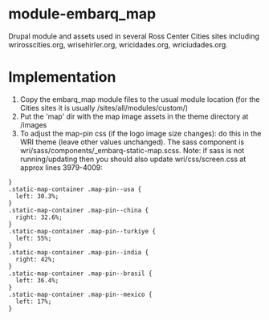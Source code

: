 # module-embarq_map
Drupal module and assets used in several Ross Center Cities sites including wrirosscities.org, wrisehirler.org, wricidades.org, wriciudades.org. 

# Implementation

1. Copy the embarq_map module files to the usual module location (for the Cities sites it is usually /sites/all/modules/custom/)
2. Put the 'map' dir with the map image assets in the theme directory at /images
3. To adjust the map-pin css (if the logo image size changes): do this in the WRI theme (leave other values unchanged). The sass component is wri/sass/components/\_embarq-static-map.scss. Note: if sass is not running/updating then you should also update wri/css/screen.css at approx lines 3979-4009:

```
}
.static-map-container .map-pin--usa {
  left: 30.3%;
}
.static-map-container .map-pin--china {
  right: 32.6%;
}
.static-map-container .map-pin--turkiye {
  left: 55%;
}
.static-map-container .map-pin--india {
  right: 42%;
}
.static-map-container .map-pin--brasil {
  left: 36.4%;
}
.static-map-container .map-pin--mexico {
  left: 17%;
}
```
